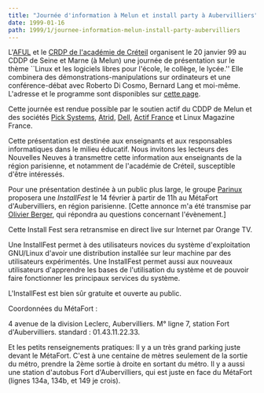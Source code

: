 ```yaml
---
title: "Journée d'information à Melun et install party à Aubervilliers"
date: 1999-01-16
path: 1999/1/journee-information-melun-install-party-aubervilliers
---
```


<P>
L'<A HREF="http://www.aful.org/">AFUL</A> et le
<A HREF="http://www.ac-creteil.fr/crdp">CRDP de l'académie de
Créteil</A> organisent le 20 janvier 99 au CDDP de Seine et Marne
(à Melun) une journée de présentation sur le thème ``Linux et les
logiciels libres pour l'école, le collège, le lycée.'' Elle combinera
des démonstrations-manipulations sur ordinateurs et une conférence-débat
avec Roberto Di Cosmo, Bernard Lang et moi-même. L'adresse et le programme
sont disponibles sur <A HREF="http://aful.org/evenements/melun99/">cette
page</A>.
</P>

<P>
Cette journée est rendue possible par le soutien actif du CDDP de
Melun et des sociétés <A HREF="http://www.pick-systems.fr/">Pick
Systems</A>, <A HREF="http://www.atrid.fr/">Atrid</A>,
<A HREF="http://www.dell.com/">Dell</A>, <A HREF="http://www.fr.ibm.com/france/actif/index.htm">Actif France</A>
et Linux Magazine France.
</P>

<P>
Cette présentation est destinée aux enseignants et aux responsables
informatiques dans le milieu éducatif. Nous invitons les lecteurs des
Nouvelles Neuves à transmettre cette information aux enseignants de la
région parisienne, et notamment de l'académie de Créteil, susceptible
d'être intéressés.
</P>

<P>
Pour une présentation destinée à un public plus large, le groupe <A HREF="http://www.teaser.fr/~mmestre/parinux.html">Parinux</A> proposera
une <EM>InstallFest</EM> le 14 février à partir de 11h au MétaFort
d'Aubervilliers, en région parisienne. [Cette annonce m'a été transmise
par <A HREF="mailto:Olivier.Berger@Capway.com">Olivier Berger</A>,
qui répondra au questions concernant l'évènement.]
</P>

<P>Cette Install Fest sera retransmise en direct live sur Internet par Orange TV.</P>

<P>Une InstallFest permet à des utilisateurs novices du système d'exploitation
GNU/Linux d'avoir une distribution installée sur leur machine par des
utilisateurs expérimentés. Une InstallFest permet aussi aux nouveaux
utilisateurs d'apprendre les bases de l'utilisation du système et de pouvoir
faire fonctionner les principaux services du système.</P>

<P>L'InstallFest est bien sûr gratuite et ouverte au public.</P>

<P>Coordonnées du MétaFort :</P>

<P>4 avenue de la division Leclerc, Aubervilliers.
M° ligne 7, station Fort d'Aubervilliers.
standard : 01.43.11.22.33.</P>

<P>Et les petits renseignements pratiques:
Il y a un très grand parking juste devant le MétaFort.
C'est à une centaine de mètres seulement de la sortie du métro, prendre la
2ème sortie à droite en sortant du métro.
Il y a aussi une station d'autobus Fort d'Aubervilliers, qui est juste en
face du MétaFort (lignes 134a, 134b, et 149 je crois).</P>


